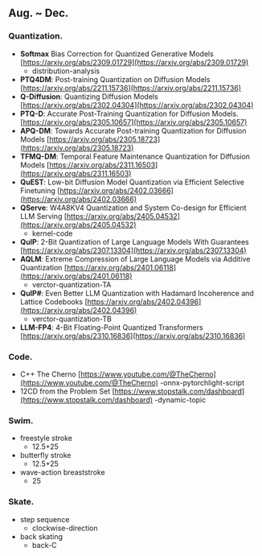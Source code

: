 ## Aug. ~ Dec.

### Quantization. ###
  - **Softmax** Bias Correction for Quantized Generative Models [https://arxiv.org/abs/2309.01729](https://arxiv.org/abs/2309.01729)
    - distribution-analysis
  - **PTQ4DM**: Post-training Quantization on Diffusion Models [https://arxiv.org/abs/2211.15736](https://arxiv.org/abs/2211.15736)
  - **Q-Diffusion**: Quantizing Diffusion Models [https://arxiv.org/abs/2302.04304](https://arxiv.org/abs/2302.04304)
  - **PTQ-D**: Accurate Post-Training Quantization for Diffusion Models. [https://arxiv.org/abs/2305.10657](https://arxiv.org/abs/2305.10657)
  - **APQ-DM**: Towards Accurate Post-training Quantization for Diffusion Models [https://arxiv.org/abs/2305.18723](https://arxiv.org/abs/2305.18723)
  - **TFMQ-DM**: Temporal Feature Maintenance Quantization for Diffusion Models [https://arxiv.org/abs/2311.16503](https://arxiv.org/abs/2311.16503)
  - **QuEST**: Low-bit Diffusion Model Quantization via Efficient Selective Finetuning [https://arxiv.org/abs/2402.03666](https://arxiv.org/abs/2402.03666)
  - **QServe**: W4A8KV4 Quantization and System Co-design for Efficient LLM Serving [https://arxiv.org/abs/2405.04532](https://arxiv.org/abs/2405.04532)
    - kernel-code
  - **QuIP**: 2-Bit Quantization of Large Language Models With Guarantees [https://arxiv.org/abs/2307.13304](https://arxiv.org/abs/2307.13304)
  - **AQLM**: Extreme Compression of Large Language Models via Additive Quantization [https://arxiv.org/abs/2401.06118](https://arxiv.org/abs/2401.06118)
    - verctor-quantization-TA
  - **QuIP#**: Even Better LLM Quantization with Hadamard Incoherence and Lattice Codebooks [https://arxiv.org/abs/2402.04396](https://arxiv.org/abs/2402.04396)
    - verctor-quantization-TB
  - **LLM-FP4**: 4-Bit Floating-Point Quantized Transformers [https://arxiv.org/abs/2310.16836](https://arxiv.org/abs/2310.16836)

### Code. ###
  - C++ The Cherno [https://www.youtube.com/@TheCherno](https://www.youtube.com/@TheCherno)
    -onnx-pytorchlight-script
  - 12CD from the Problem Set [https://www.stopstalk.com/dashboard](https://www.stopstalk.com/dashboard)
    -dynamic-topic

### Swim. ###
  - freestyle stroke
    - 12.5+25
  - butterfly stroke
    - 12.5+25
  - wave-action breaststroke
    - 25

### Skate. ###
  - step sequence
    - clockwise-direction
  - back skating
    - back-C
